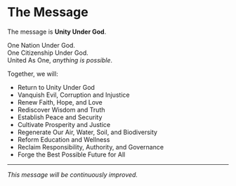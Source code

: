 # The Message 

The message is **Unity Under God**. 

One Nation Under God.  
One Citizenship Under God.  
United As One, *anything is possible*.  

Together, we will: 

- Return to Unity Under God  
- Vanquish Evil, Corruption and Injustice  
- Renew Faith, Hope, and Love   
- Rediscover Wisdom and Truth  
- Establish Peace and Security   
- Cultivate Prosperity and Justice  
- Regenerate Our Air, Water, Soil, and Biodiversity    
- Reform Education and Wellness 
- Reclaim Responsibility, Authority, and Governance 
- Forge the Best Possible Future for All   

____
*This message will be continuously improved.*